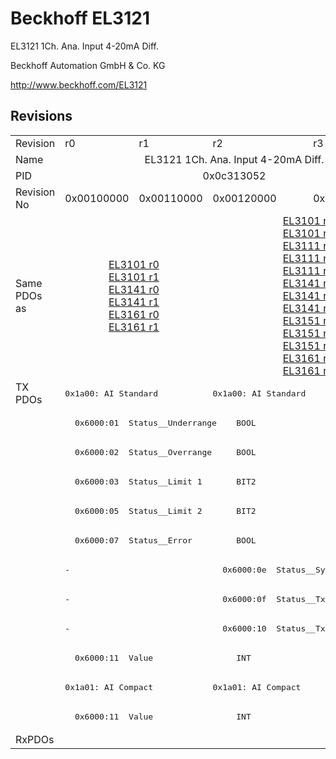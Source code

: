 # Beckhoff EL3121

EL3121 1Ch. Ana. Input 4-20mA Diff.

Beckhoff Automation GmbH & Co. KG

http://www.beckhoff.com/EL3121

## Revisions
<table>
<tr>
<td>Revision</td>
<td>r0</td>
<td>r1</td>
<td>r2</td>
<td>r3</td>
</tr>
<tr>
<td>Name</td>
<td colspan=4 align="center">EL3121 1Ch. Ana. Input 4-20mA Diff.</td>
</tr>
<tr>
<td>PID</td>
<td colspan=4 align="center">0x0c313052</td>
</tr>
<tr>
<td>Revision No</td>
<td>0x00100000</td>
<td>0x00110000</td>
<td>0x00120000</td>
<td>0x00130000</td>
</tr>
<tr>
<td>Same PDOs as</td>
<td colspan=2 align="center"><a href="EL3101.md">EL3101 r0</a><br/><a href="EL3101.md">EL3101 r1</a><br/><a href="EL3141.md">EL3141 r0</a><br/><a href="EL3141.md">EL3141 r1</a><br/><a href="EL3161.md">EL3161 r0</a><br/><a href="EL3161.md">EL3161 r1</a></td>
<td colspan=2 align="center"><a href="EL3101.md">EL3101 r2</a><br/><a href="EL3101.md">EL3101 r3</a><br/><a href="EL3111.md">EL3111 r2</a><br/><a href="EL3111.md">EL3111 r3</a><br/><a href="EL3111.md">EL3111 r4</a><br/><a href="EL3141.md">EL3141 r2</a><br/><a href="EL3141.md">EL3141 r3</a><br/><a href="EL3141.md">EL3141 r4</a><br/><a href="EL3151.md">EL3151 r2</a><br/><a href="EL3151.md">EL3151 r3</a><br/><a href="EL3151.md">EL3151 r4</a><br/><a href="EL3161.md">EL3161 r2</a><br/><a href="EL3161.md">EL3161 r3</a></td>
</tr>
<tr>
<td rowspan=12 valign=top>TX PDOs</td>
<td colspan=2 align="left"><pre>0x1a00: AI Standard </pre></td>
<td colspan=2 align="left"><pre>0x1a00: AI Standard</pre></td>
<td></td>
</tr>
<tr>
<td colspan=4 align="left"><pre>  0x6000:01  Status__Underrange    BOOL</pre></td>
</tr>
<tr>
<td colspan=4 align="left"><pre>  0x6000:02  Status__Overrange     BOOL</pre></td>
</tr>
<tr>
<td colspan=4 align="left"><pre>  0x6000:03  Status__Limit 1       BIT2</pre></td>
</tr>
<tr>
<td colspan=4 align="left"><pre>  0x6000:05  Status__Limit 2       BIT2</pre></td>
</tr>
<tr>
<td colspan=4 align="left"><pre>  0x6000:07  Status__Error         BOOL</pre></td>
</tr>
<tr>
<td colspan=2 align="left"><pre>-</pre></td>
<td colspan=2 align="left"><pre>  0x6000:0e  Status__Sync error    BOOL</pre></td>
</tr>
<tr>
<td colspan=2 align="left"><pre>-</pre></td>
<td colspan=2 align="left"><pre>  0x6000:0f  Status__TxPDO State   BOOL</pre></td>
</tr>
<tr>
<td colspan=2 align="left"><pre>-</pre></td>
<td colspan=2 align="left"><pre>  0x6000:10  Status__TxPDO Toggle  BOOL</pre></td>
</tr>
<tr>
<td colspan=4 align="left"><pre>  0x6000:11  Value                 INT</pre></td>
</tr>
<tr>
<td colspan=2 align="left"><pre>0x1a01: AI Compact </pre></td>
<td colspan=2 align="left"><pre>0x1a01: AI Compact</pre></td>
</tr>
<tr>
<td colspan=4 align="left"><pre>  0x6000:11  Value                 INT</pre></td>
</tr>
<tr>
<td>RxPDOs</td>
<td colspan=4 align="left"></td>
</tr>
</table>
